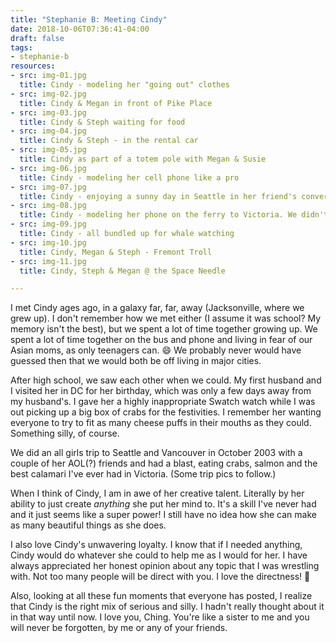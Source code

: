 ```yaml
---
title: "Stephanie B: Meeting Cindy"
date: 2018-10-06T07:36:41-04:00
draft: false
tags:
- stephanie-b
resources:
- src: img-01.jpg
  title: Cindy - modeling her "going out" clothes
- src: img-02.jpg
  title: Cindy & Megan in front of Pike Place
- src: img-03.jpg
  title: Cindy & Steph waiting for food
- src: img-04.jpg
  title: Cindy & Steph - in the rental car
- src: img-05.jpg
  title: Cindy as part of a totem pole with Megan & Susie
- src: img-06.jpg
  title: Cindy - modeling her cell phone like a pro
- src: img-07.jpg
  title: Cindy - enjoying a sunny day in Seattle in her friend's convertible!
- src: img-08.jpg
  title: Cindy - modeling her phone on the ferry to Victoria. We didn't realize the trucker was still in his truck until afterwards
- src: img-09.jpg
  title: Cindy - all bundled up for whale watching
- src: img-10.jpg
  title: Cindy, Megan & Steph - Fremont Troll
- src: img-11.jpg
  title: Cindy, Steph & Megan @ the Space Needle

---
```


I met Cindy ages ago, in a galaxy far, far, away (Jacksonville, where we grew up). I don't remember how we met either (I assume it was school? My memory isn't the best), but we spent a lot of time together growing up. We spent a lot of time together on the bus and phone and living in fear of our Asian moms, as only teenagers can. :smile: We probably never would have guessed then that we would both be off living in major cities.

After high school, we saw each other when we could. My first husband and I visited her in DC for her birthday, which was only a few days away from my husband's. I gave her a highly inappropriate Swatch watch while I was out picking up a big box of crabs for the festivities. I remember her wanting everyone to try to fit as many cheese puffs in their mouths as they could. Something silly, of course.

We did an all girls trip to Seattle and Vancouver in October 2003 with a couple of her AOL(?) friends and had a blast, eating crabs, salmon and the best calamari I've ever had in Victoria. (Some trip pics to follow.)

When I think of Cindy, I am in awe of her creative talent. Literally by her ability to just create *anything* she put her mind to. It's a skill I've never had and it just seems like a super power! I still have no idea how she can make as many beautiful things as she does.

I also love Cindy's unwavering loyalty. I know that if I needed anything, Cindy would do whatever she could to help me as I would for her. I have always appreciated her honest opinion about any topic that I was wrestling with. Not too many people will be direct with you. I love the directness! :slightly_smiling_face:

Also, looking at all these fun moments that everyone has posted, I realize that Cindy is the right mix of serious and silly. I hadn't really thought about it in that way until now. I love you, Ching. You're like a sister to me and you will never be forgotten, by me or any of your friends.
